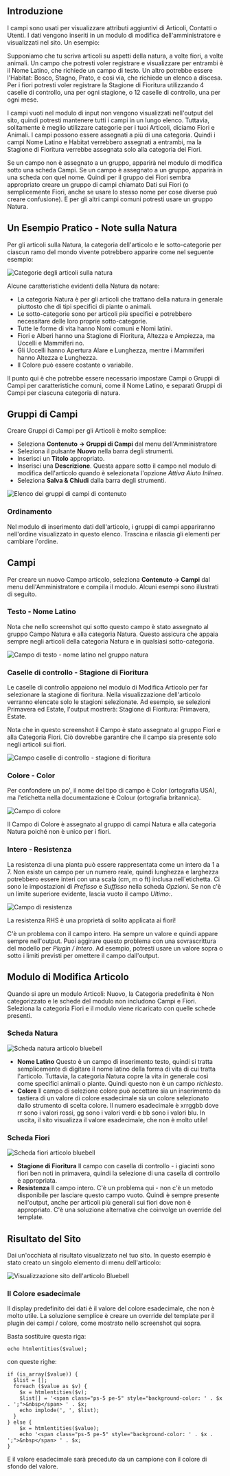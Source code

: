 <!-- Filename: J4.x:Fields_and_Field_Groups / Display title: Campi e Gruppi di Campi -->

## Introduzione

I campi sono usati per visualizzare attributi aggiuntivi di Articoli, Contatti o Utenti. I dati vengono inseriti in un modulo di modifica dell'amministratore e visualizzati nel sito. Un esempio:

Supponiamo che tu scriva articoli su aspetti della natura, a volte fiori, a volte animali. Un campo che potresti voler registrare e visualizzare per entrambi è il Nome Latino, che richiede un campo di testo. Un altro potrebbe essere l'Habitat: Bosco, Stagno, Prato, e così via, che richiede un elenco a discesa. Per i fiori potresti voler registrare la Stagione di Fioritura utilizzando 4 caselle di controllo, una per ogni stagione, o 12 caselle di controllo, una per ogni mese.

I campi vuoti nel modulo di input non vengono visualizzati nell'output del sito, quindi potresti mantenere tutti i campi in un lungo elenco. Tuttavia, solitamente è meglio utilizzare categorie per i tuoi Articoli, diciamo Fiori e Animali. I campi possono essere assegnati a più di una categoria. Quindi i campi Nome Latino e Habitat verrebbero assegnati a entrambi, ma la Stagione di Fioritura verrebbe assegnata solo alla categoria dei Fiori.

Se un campo non è assegnato a un gruppo, apparirà nel modulo di modifica sotto una scheda Campi. Se un campo è assegnato a un gruppo, apparirà in una scheda con quel nome. Quindi per il gruppo dei Fiori sembra appropriato creare un gruppo di campi chiamato Dati sui Fiori (o semplicemente Fiori, anche se usare lo stesso nome per cose diverse può creare confusione). E per gli altri campi comuni potresti usare un gruppo Natura.

## Un Esempio Pratico - Note sulla Natura

Per gli articoli sulla Natura, la categoria dell'articolo e le sotto-categorie per ciascun ramo del mondo vivente potrebbero apparire come nel seguente esempio:

![Categorie degli articoli sulla natura](../../../en/images/fields/fields-articles-categories-list.png)

Alcune caratteristiche evidenti della Natura da notare:

- La categoria Natura è per gli articoli che trattano della natura in generale piuttosto che di tipi specifici di piante o animali.
- Le sotto-categorie sono per articoli più specifici e potrebbero necessitare delle loro proprie sotto-categorie.
- Tutte le forme di vita hanno Nomi comuni e Nomi latini.
- Fiori e Alberi hanno una Stagione di Fioritura, Altezza e Ampiezza, ma Uccelli e Mammiferi no.
- Gli Uccelli hanno Apertura Alare e Lunghezza, mentre i Mammiferi hanno Altezza e Lunghezza.
- Il Colore può essere costante o variabile.

Il punto qui è che potrebbe essere necessario impostare Campi o Gruppi di Campi per caratteristiche comuni, come il Nome Latino, e separati Gruppi di Campi per ciascuna categoria di natura.

## Gruppi di Campi

Creare Gruppi di Campi per gli Articoli è molto semplice:

- Seleziona **Contenuto → Gruppi di Campi** dal menu dell'Amministratore
- Seleziona il pulsante **Nuovo** nella barra degli strumenti.
- Inserisci un **Titolo** appropriato.
- Inserisci una **Descrizione**. Questa appare sotto il campo nel modulo di modifica
  dell'articolo quando è selezionata l'opzione *Attiva Aiuto Inlinea*.
- Seleziona **Salva & Chiudi** dalla barra degli strumenti.

![Elenco dei gruppi di campi di contenuto](../../../en/images/fields/fields-field-groups-list.png)

### Ordinamento

Nel modulo di inserimento dati dell'articolo, i gruppi di campi appariranno nell'ordine
visualizzato in questo elenco. Trascina e rilascia gli elementi per cambiare l'ordine.

## Campi

Per creare un nuovo Campo articolo, seleziona **Contenuto → Campi** dal menu
dell'Amministratore e compila il modulo. Alcuni esempi sono illustrati
di seguito.

### Testo - Nome Latino

Nota che nello screenshot qui sotto questo campo è stato assegnato al gruppo Campo Natura e alla categoria Natura. Questo assicura che appaia sempre negli articoli della categoria Natura e in qualsiasi sotto-categoria.

![Campo di testo - nome latino nel gruppo natura](../../../en/images/fields/fields-latin-name.png)

### Caselle di controllo - Stagione di Fioritura

Le caselle di controllo appaiono nel modulo di Modifica Articolo per far selezionare la stagione di fioritura. Nella visualizzazione dell'articolo verranno elencate solo le stagioni selezionate. Ad esempio, se selezioni Primavera ed Estate, l'output mostrerà: Stagione di Fioritura: Primavera, Estate.

Nota che in questo screenshot il Campo è stato assegnato al gruppo Fiori e alla Categoria Fiori. Ciò dovrebbe garantire che il campo sia presente solo negli articoli sui fiori.

![Campo caselle di controllo - stagione di fioritura](../../../en/images/fields/fields-flowering-season.png)

### Colore - Color

Per confondere un po', il nome del tipo di campo è Color (ortografia USA), ma l'etichetta nella documentazione è Colour (ortografia britannica).

![Campo di colore](../../../en/images/fields/fields-colour.png)

Il Campo di Colore è assegnato al gruppo di campi Natura e alla categoria Natura poiché non è unico per i fiori.

### Intero - Resistenza

La resistenza di una pianta può essere rappresentata come un intero da 1 a 7. Non esiste un campo per un numero reale, quindi lunghezza e larghezza potrebbero essere interi con una scala (cm, m o ft) inclusa nell'etichetta. Ci sono le impostazioni di *Prefisso* e *Suffisso* nella scheda *Opzioni*. Se non c'è un limite superiore evidente, lascia vuoto il campo *Ultimo:*.

![Campo di resistenza](../../../en/images/fields/fields-hardiness.png)

La resistenza RHS è una proprietà di solito applicata ai fiori!

C'è un problema con il campo intero. Ha sempre un valore e quindi appare sempre nell'output. Puoi aggirare questo problema con una sovrascrittura del modello per *Plugin / Intero*. Ad esempio, potresti usare un valore sopra o sotto i limiti previsti per omettere il campo dall'output.

## Modulo di Modifica Articolo

Quando si apre un modulo Articoli: Nuovo, la Categoria predefinita è
Non categorizzato e le schede del modulo non includono Campi e Fiori.
Seleziona la categoria Fiori e il modulo viene ricaricato con quelle schede
presenti.

### Scheda Natura

![Scheda natura articolo bluebell](../../../en/images/fields/field-article-bluebell-nature-tab.png)

- **Nome Latino** Questo è un campo di inserimento testo, quindi si tratta semplicemente di digitare
  il nome latino della forma di vita di cui tratta l'articolo. Tuttavia, la categoria Natura
  copre la vita in generale così come specifici animali o piante. Quindi questo
  non è un campo *richiesto*.
- **Colore** Il campo di selezione colore può accettare sia un inserimento da tastiera di un
  valore di colore esadecimale sia un colore selezionato dallo strumento di scelta colore. Il numero esadecimale
  è xrrggbb dove rr sono i valori rossi, gg sono i valori verdi e bb sono i valori blu.
  In uscita, il sito visualizza il valore esadecimale, che non è molto utile!

### Scheda Fiori

![Scheda fiori articolo bluebell](../../../en/images/fields/field-article-bluebell-flowers-tab.png)

- **Stagione di Fioritura** Il campo con casella di controllo - i giacinti sono fiori ben noti 
  in primavera, quindi la selezione di una casella di controllo è appropriata.
- **Resistenza** Il campo intero. C'è un problema qui - non c'è un metodo
  disponibile per lasciare questo campo vuoto. Quindi è sempre presente nell'output,
  anche per articoli più generali sui fiori dove non è appropriato. C'è una soluzione alternativa che coinvolge un override del template.

## Risultato del Sito

Dai un'occhiata al risultato visualizzato nel tuo sito. In questo esempio è stato creato un singolo elemento di menu dell'articolo:

![Visualizzazione sito dell'articolo Bluebell](../../../en/images/fields/field-article-bluebell-site.png)

### Il Colore esadecimale

Il display predefinito dei dati è il valore del colore esadecimale, che non è molto utile. La soluzione semplice è creare un override del template per il plugin dei campi / colore, come mostrato nello screenshot qui sopra.

Basta sostituire questa riga:
```
echo htmlentities($value);
```
con queste righe:
```
if (is_array($value)) {
  $list = [];
  foreach ($value as $v) {
    $x = htmlentities($v);
    $list[] = '<span class="ps-5 pe-5" style="background-color: ' . $x . ';">&nbsp</span> ' . $x;
    echo implode(', ', $list);
  }
} else {
    $x = htmlentities($value);
    echo '<span class="ps-5 pe-5" style="background-color: ' . $x . ';">&nbsp</span> ' . $x;
}
```
E il valore esadecimale sarà preceduto da un campione con il colore di sfondo del valore.

